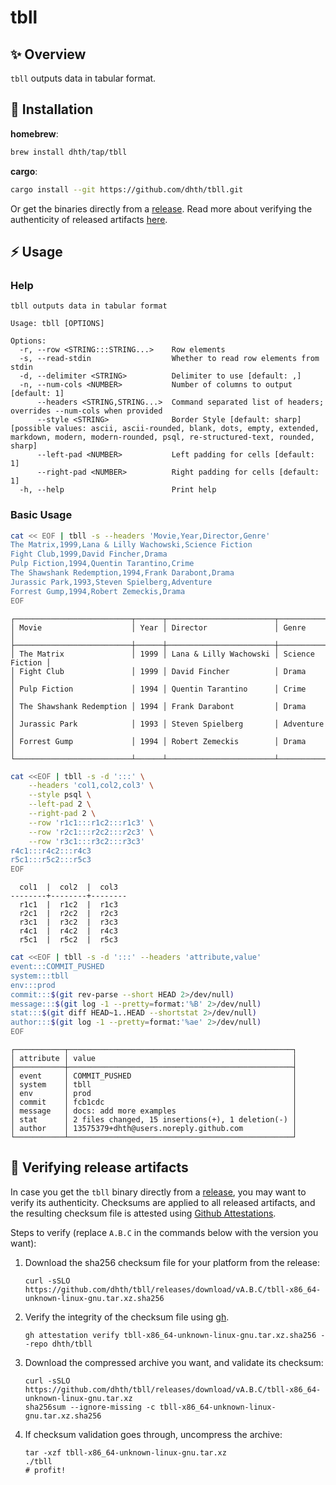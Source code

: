 # tbll

✨ Overview
---

`tbll` outputs data in tabular format.

💾 Installation
---

**homebrew**:

```sh
brew install dhth/tap/tbll
```

**cargo**:

```sh
cargo install --git https://github.com/dhth/tbll.git
```

Or get the binaries directly from a [release][1]. Read more about verifying the
authenticity of released artifacts [here](#-verifying-release-artifacts).

⚡️ Usage
---

### Help

```text
tbll outputs data in tabular format

Usage: tbll [OPTIONS]

Options:
  -r, --row <STRING:::STRING...>    Row elements
  -s, --read-stdin                  Whether to read row elements from stdin
  -d, --delimiter <STRING>          Delimiter to use [default: ,]
  -n, --num-cols <NUMBER>           Number of columns to output [default: 1]
      --headers <STRING,STRING...>  Command separated list of headers; overrides --num-cols when provided
      --style <STRING>              Border Style [default: sharp] [possible values: ascii, ascii-rounded, blank, dots, empty, extended, markdown, modern, modern-rounded, psql, re-structured-text, rounded, sharp]
      --left-pad <NUMBER>           Left padding for cells [default: 1]
      --right-pad <NUMBER>          Right padding for cells [default: 1]
  -h, --help                        Print help
```

### Basic Usage

```bash
cat << EOF | tbll -s --headers 'Movie,Year,Director,Genre'
The Matrix,1999,Lana & Lilly Wachowski,Science Fiction
Fight Club,1999,David Fincher,Drama
Pulp Fiction,1994,Quentin Tarantino,Crime
The Shawshank Redemption,1994,Frank Darabont,Drama
Jurassic Park,1993,Steven Spielberg,Adventure
Forrest Gump,1994,Robert Zemeckis,Drama
EOF
```

```text
┌──────────────────────────┬──────┬────────────────────────┬─────────────────┐
│ Movie                    │ Year │ Director               │ Genre           │
├──────────────────────────┼──────┼────────────────────────┼─────────────────┤
│ The Matrix               │ 1999 │ Lana & Lilly Wachowski │ Science Fiction │
│ Fight Club               │ 1999 │ David Fincher          │ Drama           │
│ Pulp Fiction             │ 1994 │ Quentin Tarantino      │ Crime           │
│ The Shawshank Redemption │ 1994 │ Frank Darabont         │ Drama           │
│ Jurassic Park            │ 1993 │ Steven Spielberg       │ Adventure       │
│ Forrest Gump             │ 1994 │ Robert Zemeckis        │ Drama           │
└──────────────────────────┴──────┴────────────────────────┴─────────────────┘
```

```bash
cat <<EOF | tbll -s -d ':::' \
    --headers 'col1,col2,col3' \
    --style psql \
    --left-pad 2 \
    --right-pad 2 \
    --row 'r1c1:::r1c2:::r1c3' \
    --row 'r2c1:::r2c2:::r2c3' \
    --row 'r3c1:::r3c2:::r3c3'
r4c1:::r4c2:::r4c3
r5c1:::r5c2:::r5c3
EOF
```

```text
  col1  |  col2  |  col3
--------+--------+--------
  r1c1  |  r1c2  |  r1c3
  r2c1  |  r2c2  |  r2c3
  r3c1  |  r3c2  |  r3c3
  r4c1  |  r4c2  |  r4c3
  r5c1  |  r5c2  |  r5c3
```

```bash
cat <<EOF | tbll -s -d ':::' --headers 'attribute,value'
event:::COMMIT_PUSHED
system:::tbll
env:::prod
commit:::$(git rev-parse --short HEAD 2>/dev/null)
message:::$(git log -1 --pretty=format:'%B' 2>/dev/null)
stat:::$(git diff HEAD~1..HEAD --shortstat 2>/dev/null)
author:::$(git log -1 --pretty=format:'%ae' 2>/dev/null)
EOF
```

```text
┌───────────┬──────────────────────────────────────────────────┐
│ attribute │ value                                            │
├───────────┼──────────────────────────────────────────────────┤
│ event     │ COMMIT_PUSHED                                    │
│ system    │ tbll                                             │
│ env       │ prod                                             │
│ commit    │ fcb1cdc                                          │
│ message   │ docs: add more examples                          │
│ stat      │ 2 files changed, 15 insertions(+), 1 deletion(-) │
│ author    │ 13575379+dhth@users.noreply.github.com           │
└───────────┴──────────────────────────────────────────────────┘
```

🔐 Verifying release artifacts
---

In case you get the `tbll` binary directly from a [release][1], you may want to
verify its authenticity. Checksums are applied to all released artifacts, and
the resulting checksum file is attested using [Github Attestations][2].

Steps to verify (replace `A.B.C` in the commands below with the version you
want):

1. Download the sha256 checksum file for your platform from the release:

   ```shell
   curl -sSLO https://github.com/dhth/tbll/releases/download/vA.B.C/tbll-x86_64-unknown-linux-gnu.tar.xz.sha256
   ```

2. Verify the integrity of the checksum file using [gh][3].

   ```shell
   gh attestation verify tbll-x86_64-unknown-linux-gnu.tar.xz.sha256 --repo dhth/tbll
   ```

3. Download the compressed archive you want, and validate its checksum:

   ```shell
   curl -sSLO https://github.com/dhth/tbll/releases/download/vA.B.C/tbll-x86_64-unknown-linux-gnu.tar.xz
   sha256sum --ignore-missing -c tbll-x86_64-unknown-linux-gnu.tar.xz.sha256
   ```

3. If checksum validation goes through, uncompress the archive:

   ```shell
   tar -xzf tbll-x86_64-unknown-linux-gnu.tar.xz
   ./tbll
   # profit!
   ```

[1]: https://github.com/dhth/tbll/releases
[2]: https://github.blog/news-insights/product-news/introducing-artifact-attestations-now-in-public-beta/
[3]: https://github.com/cli/cli
